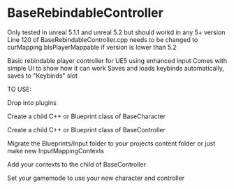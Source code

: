 # BaseRebindableController
 Only tested in unreal 5.1.1 and unreal 5.2 but should workd in any 5+ version
 Line 120 of BaseRebindableController.cpp needs to be changed to curMapping.bIsPlayerMappable if version is lower than 5.2

 Basic rebindable player controller for UE5 using enhanced input
 Comes with simple UI to show how it can work
 Saves and loads keybinds automatically, saves to "Keybinds" slot
 
 TO USE:
 
 Drop into plugins
 
 Create a child C++ or Blueprint class of BaseCharacter
 
 Create a child C++ or Blueprint class of BaseController
 
 Migrate the Blueprints/Input folder to your projects content folder or just make new InputMappingContexts
 
 Add your contexts to the child of BaseController 
 
 Set your gamemode to use your new character and controller 
